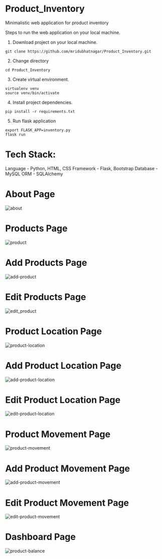 # Product_Inventory
Minimalistic web application for product inventory

Steps to run the web application on your local machine.

1. Download project on your local machine.
```
git clone https://github.com/mridubhatnagar/Product_Inventory.git
```
2. Change directory
```
cd Product_Inventory
```
3. Create virtual environment. 
```
virtualenv venv
source venv/bin/activate
```
4. Install project dependencies.
```
pip install -r requirements.txt
```
5. Run flask application 
```
export FLASK_APP=inventory.py
flask run
```

# Tech Stack:
Language - Python, HTML, CSS
Framework - Flask, Bootstrap
Database - MySQL
ORM - SQLAlchemy


# About Page
![about](https://user-images.githubusercontent.com/16894718/72667794-a1354a00-3a45-11ea-8892-8c3a448ecff6.png)

# Products Page
![product](https://user-images.githubusercontent.com/16894718/72667803-b316ed00-3a45-11ea-8b8b-9a40138fc7ad.png)

# Add Products Page
![add-product](https://user-images.githubusercontent.com/16894718/72667804-bc07be80-3a45-11ea-9eb8-4430d147f4bf.png)

# Edit Products Page
![edit_product](https://user-images.githubusercontent.com/16894718/72667807-c1650900-3a45-11ea-8ceb-2b550ca7af20.png)

# Product Location Page
![product-location](https://user-images.githubusercontent.com/16894718/72667817-d346ac00-3a45-11ea-8600-b1c571157cd9.png)

# Add Product Location Page
![add-product-location](https://user-images.githubusercontent.com/16894718/72667819-d80b6000-3a45-11ea-89bc-ea27fe53926a.png)

# Edit Product Location Page
![edit-product-location](https://user-images.githubusercontent.com/16894718/72667821-dc377d80-3a45-11ea-9908-2ad711a79003.png)

# Product Movement Page
![product-movement](https://user-images.githubusercontent.com/16894718/72667826-e8bbd600-3a45-11ea-802d-d128348ac2c5.png)

# Add Product Movement Page
![add-product-movement](https://user-images.githubusercontent.com/16894718/72667829-eeb1b700-3a45-11ea-90e1-1616c1289319.png)

# Edit Product Movement Page
![edit-product-movement](https://user-images.githubusercontent.com/16894718/72667831-f7a28880-3a45-11ea-9293-47aa1d388c85.png)

# Dashboard Page
![product-balance](https://user-images.githubusercontent.com/16894718/72667905-d1c9b380-3a46-11ea-9522-83bc1cc30719.png)
